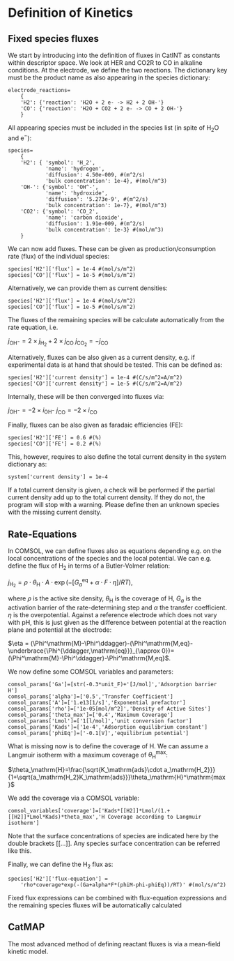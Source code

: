 
# Definition of Kinetics 

## Fixed species fluxes 

We start by introducing into the definition of fluxes in CatINT as constants within descriptor space. We look at HER and CO2R to CO in alkaline conditions. At the electrode, we define the two reactions. The dictionary key must be the product name as also appearing in the species dictionary:

    electrode_reactions=
        {
        'H2': {'reaction': 'H2O + 2 e- -> H2 + 2 OH-'}
        'CO': {'reaction': 'H2O + CO2 + 2 e- -> CO + 2 OH-'} 
        }
        
All appearing species must be included in the species list (in spite of H$_2$O and e$^-$):

    species=
        {
    	'H2': { 'symbol': 'H_2',
		        'name': 'hydrogen',
		        'diffusion': 4.50e-009, #(m^2/s)
		        'bulk concentration': 1e-4}, #(mol/m^3)
        'OH-': {'symbol': 'OH^-',
		        'name': 'hydroxide',
	            'diffusion': '5.273e-9', #(m^2/s)
	            'bulk concentration': 1e-7}, #(mol/m^3)
	    'CO2': {'symbol': 'CO_2',
	            'name': 'carbon dioxide',
	            'diffusion': 1.91e-009, #(m^2/s)
	            'bulk concentration': 1e-3} #(mol/m^3)
	    }
We can now add fluxes. These can be given as production/consumption rate (flux) of the individual species:

    species['H2']['flux'] = 1e-4 #(mol/s/m^2)
    species['CO']['flux'] = 1e-5 #(mol/s/m^2)

Alternatively, we can provide them as current densities:

    species['H2']['flux'] = 1e-4 #(mol/s/m^2)
    species['CO']['flux'] = 1e-5 #(mol/s/m^2)
    
The fluxes of the remaining species will be calculate automatically from the rate equation, i.e.

$j_\mathrm{OH^-} = 2 \times j_\mathrm{H_2} + 2 \times j_\mathrm{CO}$
$j_\mathrm{CO_2} = -j_\mathrm{CO}$

Alternatively, fluxes can be also given as a current density, e.g. if experimental data is at hand that should be tested. This can be defined as:

    species['H2']['current density'] = 1e-4 #(C/s/m^2=A/m^2)
    species['CO']['current density'] = 1e-5 #(C/s/m^2=A/m^2)

Internally, these will be then converged into fluxes via:

$j_\mathrm{OH^-} = -2\times i_\mathrm{OH^-}$
$j_\mathrm{CO} = -2\times i_\mathrm{CO}$

Finally, fluxes can be also given as faradaic efficiencies (FE):

    species['H2']['FE'] = 0.6 #(%)
    species['CO']['FE'] = 0.2 #(%)

This, however, requires to also define the total current density in the system dictionary as:

    system['current density'] = 1e-4

If a total current density is given, a check will be performed if the partial current density add up to the total current density. If they do not, the program will stop with a warning. Please define then an unknown species with the missing current density.

## Rate-Equations

In COMSOL, we can define fluxes also as equations depending e.g. on the local concentrations of the species and the local potential. We can e.g. define the flux of H$_2$ in terms of a Butler-Volmer relation:

$j_\mathrm{H_2}=\rho\cdot\theta_\mathrm{H}\cdot A\cdot \exp(-[G_a^\mathrm{eq}+\alpha\cdot F\cdot \eta]/RT)$,

where $\rho$ is the active site density, $\theta_\mathrm{H}$ is the coverage of H, $G_a$ is the activation barrier of the rate-determining step and $\alpha$ the transfer coefficient. $\eta$ is the overpotential. Against a reference electrode which does not vary with pH, this is just given as the difference between potential at the reaction plane and potential at the electrode:

$\eta = (\Phi^\mathrm{M}-\Phi^\ddagger)-(\Phi^\mathrm{M,eq}-\underbrace{\Phi^{\ddagger,\mathrm{eq}}}_{\approx 0})=(\Phi^\mathrm{M}-\Phi^\ddagger)-\Phi^\mathrm{M,eq}$.

We now define some COMSOL variables and parameters:

    comsol_params['Ga']=[str(-0.3*unit_F)+'[J/mol]','Adsorption barrier H']
    comsol_params['alpha']=['0.5','Transfer Coefficient']
    comsol_params['A']=['1.e13[1/s]','Exponential prefactor']
    comsol_params['rho']=['1e-05[mol/m^2]','Density of Active Sites']
    comsol_params['theta_max']=['0.4','Maximum Coverage']
    comsol_params['Lmol']=['1[l/mol]','unit conversion factor']
    comsol_params['Kads']=['1e-4','Adsorption equilibrium constant']
    comsol_params['phiEq']=['-0.1[V]','equilibrium potential']

What is missing now is to define the coverage of H. We can assume a Langmuir isotherm with a maximum coverage of $\theta_\mathrm{H}^\mathrm{max}$:

$\theta_\mathrm{H}=\frac{\sqrt{K_\mathrm{ads}\cdot a_\mathrm{H_2}}}{1+\sqrt{a_\mathrm{H_2}K_\mathrm{ads}}}\theta_\mathrm{H}^\mathrm{max}$

We add the coverage via a COMSOL variable:

    comsol_variables['coverage']=['Kads*[[H2]]*Lmol/(1.+[[H2]]*Lmol*Kads)*theta_max','H Coverage according to Langmuir isotherm']

Note that the surface concentrations of species are indicated here by the double brackets [[...]]. Any species surface concentration can be referred like this.    

Finally, we can define the H$_2$ flux as:

    species['H2']['flux-equation'] = 
	    'rho*coverage*exp(-(Ga+alpha*F*(phiM-phi-phiEq))/RT)' #(mol/s/m^2)

Fixed flux expressions can be combined with flux-equation expressions and the remaining species fluxes will be automatically calculated

## CatMAP

The most advanced method of defining reactant fluxes is via a mean-field kinetic model. 
